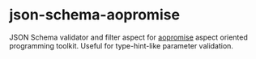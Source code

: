 # json-schema-aopromise
JSON Schema validator and filter aspect for [aopromise](https://www.npmjs.com/package/aopromise) aspect oriented programming toolkit. 
Useful for type-hint-like parameter validation.

